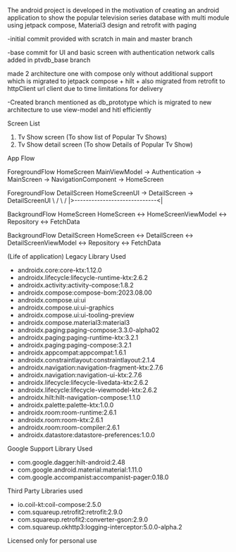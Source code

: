
The android project is developed in the motivation of creating an android application to show the popular television series database with multi module using jetpack compose, Material3 design and retrofit with paging 

-initial commit provided with scratch in main and master branch

-base commit for UI and basic screen with authentication network calls added in ptvdb_base branch 

made 2 architecture one with compose only without additional support which is migrated to jetpack compose + hilt + also migrated from retrofit to httpClient url client due to time limitations for delivery

 -Created branch mentioned as db_prototype which is migrated to new architecture to use view-model and hitl efficiently  

Screen List 
1) Tv Show screen (To show list of Popular Tv Shows) 
2) Tv Show detail screen (To show Details of Popular Tv Show)

App Flow 

ForegroundFlow HomeScreen
MainViewModel -> Authentication -> MainScreen -> NavigationComponent -> HomeScreen

ForegroundFlow DetailScreen
HomeScreenUI -> DetailScreen -> DetailScreenUI
     \ /                             \ /
      |>-----------------------------<|
       
BackgroundFlow HomeScreen
HomeScreen <-> HomeScreenViewModel <-> Repository <-> FetchData

BackgroundFlow DetailScreen
HomeScreen <-> DetailScreen <-> DetailScreenViewModel <-> Repository <-> FetchData




(Life of application)
Legacy Library Used
- androidx.core:core-ktx:1.12.0
- androidx.lifecycle:lifecycle-runtime-ktx:2.6.2
- androidx.activity:activity-compose:1.8.2
- androidx.compose:compose-bom:2023.08.00
- androidx.compose.ui:ui
- androidx.compose.ui:ui-graphics
- androidx.compose.ui:ui-tooling-preview
- androidx.compose.material3:material3
- androidx.paging:paging-compose:3.3.0-alpha02
- androidx.paging:paging-runtime-ktx:3.2.1
- androidx.paging:paging-compose:3.2.1
- androidx.appcompat:appcompat:1.6.1
- androidx.constraintlayout:constraintlayout:2.1.4
- androidx.navigation:navigation-fragment-ktx:2.7.6
- androidx.navigation:navigation-ui-ktx:2.7.6
- androidx.lifecycle:lifecycle-livedata-ktx:2.6.2
- androidx.lifecycle:lifecycle-viewmodel-ktx:2.6.2
- androidx.hilt:hilt-navigation-compose:1.1.0
- androidx.palette:palette-ktx:1.0.0
- androidx.room:room-runtime:2.6.1
- androidx.room:room-ktx:2.6.1
- androidx.room:room-compiler:2.6.1
- androidx.datastore:datastore-preferences:1.0.0


Google Support Library Used
- com.google.dagger:hilt-android:2.48
- com.google.android.material:material:1.11.0
- com.google.accompanist:accompanist-pager:0.18.0


Third Party Libraries used
- io.coil-kt:coil-compose:2.5.0
- com.squareup.retrofit2:retrofit:2.9.0
- com.squareup.retrofit2:converter-gson:2.9.0
- com.squareup.okhttp3:logging-interceptor:5.0.0-alpha.2






















































Licensed only for personal use